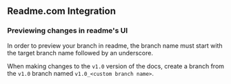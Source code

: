 ## Readme.com Integration

### Previewing changes in readme's UI
In order to preview your branch in readme, the branch name must start with the target branch name followed by an underscore.

When making changes to the `v1.0` version of the docs, create a branch from the `v1.0` branch named `v1.0_<custom branch name>`.